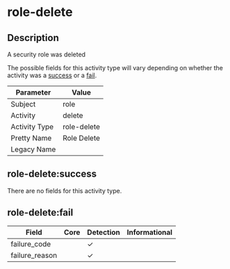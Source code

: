 role-delete
===========

Description
-----------
A security role was deleted

The possible fields for this activity type will vary depending on whether the activity was a [success](#role-deletesuccess) or a [fail](#role-deletefail).

| Parameter     | Value       |
| ------------- | ----------- |
| Subject       | role        |
| Activity      | delete      |
| Activity Type | role-delete |
| Pretty Name   | Role Delete |
| Legacy Name   |             |

role-delete:success
-------------------

There are no fields for this activity type.


role-delete:fail
----------------

| Field          | Core | Detection | Informational |
| -------------- | ---- | --------- | ------------- |
| failure_code   |      | &#10003;  |               |
| failure_reason |      | &#10003;  |               |